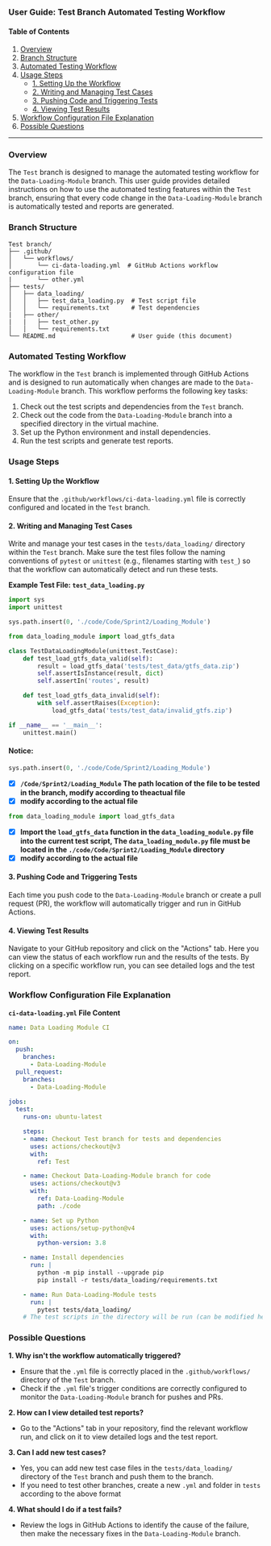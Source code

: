 ### User Guide: Test Branch Automated Testing Workflow

#### Table of Contents
1. [Overview](#overview)
2. [Branch Structure](#branch-structure)
3. [Automated Testing Workflow](#automated-testing-workflow)
4. [Usage Steps](#usage-steps)
   - [1. Setting Up the Workflow](#1-setting-up-the-workflow)
   - [2. Writing and Managing Test Cases](#2-writing-and-managing-test-cases)
   - [3. Pushing Code and Triggering Tests](#3-pushing-code-and-triggering-tests)
   - [4. Viewing Test Results](#4-viewing-test-results)
5. [Workflow Configuration File Explanation](#workflow-configuration-file-explanation)
6. [Possible Questions](#possible-questions )

---

### Overview
The `Test` branch is designed to manage the automated testing workflow for the `Data-Loading-Module` branch. This user guide provides detailed instructions on how to use the automated testing features within the `Test` branch, ensuring that every code change in the `Data-Loading-Module` branch is automatically tested and reports are generated.

### Branch Structure

```plaintext
Test branch/
├── .github/
│   └── workflows/
│       └── ci-data-loading.yml  # GitHub Actions workflow configuration file
|       └── other.yml
├── tests/
│   ├── data_loading/
│   │   ├── test_data_loading.py  # Test script file
│   │   └── requirements.txt      # Test dependencies
|   ├── other/
|   |   ├── test_other.py 
│   │   └── requirements.txt  
└── README.md                     # User guide (this document)
```

### Automated Testing Workflow

The workflow in the `Test` branch is implemented through GitHub Actions and is designed to run automatically when changes are made to the `Data-Loading-Module` branch. This workflow performs the following key tasks:

1. Check out the test scripts and dependencies from the `Test` branch.
2. Check out the code from the `Data-Loading-Module` branch into a specified directory in the virtual machine.
3. Set up the Python environment and install dependencies.
4. Run the test scripts and generate test reports.

### Usage Steps

#### 1. Setting Up the Workflow

Ensure that the `.github/workflows/ci-data-loading.yml` file is correctly configured and located in the `Test` branch.

#### 2. Writing and Managing Test Cases

Write and manage your test cases in the `tests/data_loading/` directory within the `Test` branch. Make sure the test files follow the naming conventions of `pytest` or `unittest` (e.g., filenames starting with `test_`) so that the workflow can automatically detect and run these tests.

**Example Test File: `test_data_loading.py`**

```python
import sys
import unittest

sys.path.insert(0, './code/Code/Sprint2/Loading_Module')

from data_loading_module import load_gtfs_data

class TestDataLoadingModule(unittest.TestCase):
    def test_load_gtfs_data_valid(self):
        result = load_gtfs_data('tests/test_data/gtfs_data.zip')
        self.assertIsInstance(result, dict)
        self.assertIn('routes', result)

    def test_load_gtfs_data_invalid(self):
        with self.assertRaises(Exception):
            load_gtfs_data('tests/test_data/invalid_gtfs.zip')

if __name__ == '__main__':
    unittest.main()
```
#### Notice:
```python
sys.path.insert(0, './code/Code/Sprint2/Loading_Module')
```
-  [x]  **`/Code/Sprint2/Loading_Module` The path location of the file to be tested in the branch, modify according to theactual file**
- [x] **modify according to the actual file**
```python
from data_loading_module import load_gtfs_data
```
- [x] **Import the `load_gtfs_data` function in the `data_loading_module.py` file into the current test script, The `data_loading_module.py` file must be located in the `./code/Code/Sprint2/Loading_Module` directory**
- [x] **modify according to the actual file**

#### 3. Pushing Code and Triggering Tests

Each time you push code to the `Data-Loading-Module` branch or create a pull request (PR), the workflow will automatically trigger and run in GitHub Actions.

#### 4. Viewing Test Results

Navigate to your GitHub repository and click on the "Actions" tab. Here you can view the status of each workflow run and the results of the tests. By clicking on a specific workflow run, you can see detailed logs and the test report.

### Workflow Configuration File Explanation

**`ci-data-loading.yml` File Content**

```yaml
name: Data Loading Module CI

on:
  push:
    branches:
      - Data-Loading-Module
  pull_request:
    branches:
      - Data-Loading-Module
    
jobs:
  test:
    runs-on: ubuntu-latest

    steps:
    - name: Checkout Test branch for tests and dependencies
      uses: actions/checkout@v3
      with:
        ref: Test

    - name: Checkout Data-Loading-Module branch for code
      uses: actions/checkout@v3
      with:
        ref: Data-Loading-Module
        path: ./code

    - name: Set up Python
      uses: actions/setup-python@v4
      with:
        python-version: 3.8

    - name: Install dependencies
      run: |
        python -m pip install --upgrade pip
        pip install -r tests/data_loading/requirements.txt

    - name: Run Data-Loading-Module tests
      run: |
        pytest tests/data_loading/
    # The test scripts in the directory will be run (can be modified here)
```

### Possible Questions 

**1. Why isn't the workflow automatically triggered?**
   - Ensure that the `.yml` file is correctly placed in the `.github/workflows/` directory of the `Test` branch.
   - Check if the `.yml` file's trigger conditions are correctly configured to monitor the `Data-Loading-Module` branch for pushes and PRs.

**2. How can I view detailed test reports?**
   - Go to the "Actions" tab in your repository, find the relevant workflow run, and click on it to view detailed logs and the test report.

**3. Can I add new test cases?**
   - Yes, you can add new test case files in the `tests/data_loading/` directory of the `Test` branch and push them to the branch.
   - If you need to test other branches, create a new `.yml` and folder in `tests` according to the above format

**4. What should I do if a test fails?**
   - Review the logs in GitHub Actions to identify the cause of the failure, then make the necessary fixes in the `Data-Loading-Module` branch.

